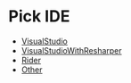 <!--
GENERATED FILE - DO NOT EDIT
This file was generated by [MarkdownSnippets](https://github.com/SimonCropp/MarkdownSnippets).
Source File: /docs/mdsource/wiz/pickide_Win.source.md
To change this file edit the source file and then run MarkdownSnippets.
-->

# Pick IDE

 * [VisualStudio](picktest_Win_VisualStudio.md)
 * [VisualStudioWithResharper](picktest_Win_VisualStudioWithResharper.md)
 * [Rider](picktest_Win_Rider.md)
 * [Other](picktest_Win_Other.md)
